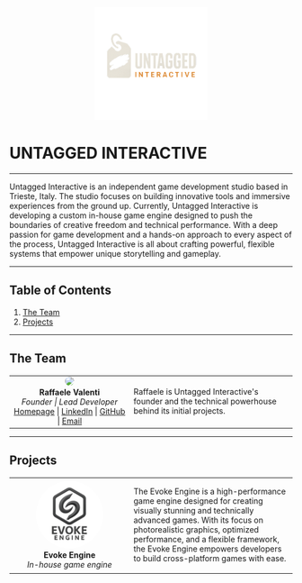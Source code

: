<p align="center">
    <img height="200px" src="../READMEdocs/untagged-interactive-no-bg.png"/>
</p>

# **UNTAGGED INTERACTIVE**

---

Untagged Interactive is an independent game development studio based in Trieste, Italy. The studio focuses on building innovative tools and immersive experiences from the ground up. Currently, Untagged Interactive is developing a custom in-house game engine designed to push the boundaries of creative freedom and technical performance. With a deep passion for game development and a hands-on approach to every aspect of the process, Untagged Interactive is all about crafting powerful, flexible systems that empower unique storytelling and gameplay.

---

## Table of Contents

1. [The Team](#the-team)
2. [Projects](#projects)

---

## The Team

<table>
  <tr>
    <td align="center" width="200">
        <img src="https://avatars.githubusercontent.com/u/29665695?v=4" style="border-radius:50%" width="120"/><br>
        <b>Raffaele Valenti</b><br>
        <i>Founder | Lead Developer</i><br>
        <a href="https://www.raffaelevalenti.it/">Homepage</a> | <a href="https://www.linkedin.com/in/raffaele-valenti/">LinkedIn</a> | <a href="https://github.com/raffitheo">GitHub</a> | <a href="mailto:raffaele-valenti@protonmail.com">Email</a>
    </td>
    <td>
      <p>
        Raffaele is Untagged Interactive's founder and the technical powerhouse behind its initial projects.
      </p>
    </td>
  </tr>
</table>

---

## Projects

<table>
  <tr>
    <td align="center" width="200">
        <img src="../READMEdocs/evoke-engine-no-bg.png" style="border-radius:50%" width="120"/><br>
        <b>Evoke Engine</b><br>
        <i>In-house game engine</i>
    </td>
    <td>
      <p>
        The Evoke Engine is a high-performance game engine designed for creating visually stunning and technically advanced games. With its focus on photorealistic graphics, optimized performance, and a flexible framework, the Evoke Engine empowers developers to build cross-platform games with ease.
      </p>
    </td>
  </tr>
</table>